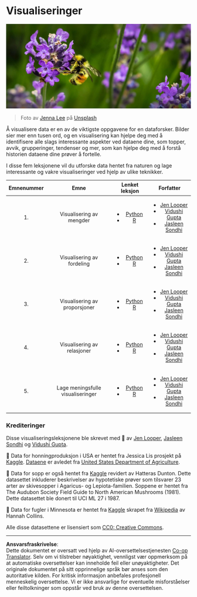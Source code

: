 <!--
CO_OP_TRANSLATOR_METADATA:
{
  "original_hash": "1441550a0d789796b2821e04f7f4cc94",
  "translation_date": "2025-08-26T22:41:08+00:00",
  "source_file": "3-Data-Visualization/README.md",
  "language_code": "no"
}
-->
# Visualiseringer

![en bie på en lavendelblomst](../../../translated_images/bee.0aa1d91132b12e3a8994b9ca12816d05ce1642010d9b8be37f8d37365ba845cf.no.jpg)  
> Foto av <a href="https://unsplash.com/@jenna2980?utm_source=unsplash&utm_medium=referral&utm_content=creditCopyText">Jenna Lee</a> på <a href="https://unsplash.com/s/photos/bees-in-a-meadow?utm_source=unsplash&utm_medium=referral&utm_content=creditCopyText">Unsplash</a>

Å visualisere data er en av de viktigste oppgavene for en dataforsker. Bilder sier mer enn tusen ord, og en visualisering kan hjelpe deg med å identifisere alle slags interessante aspekter ved dataene dine, som topper, avvik, grupperinger, tendenser og mer, som kan hjelpe deg med å forstå historien dataene dine prøver å fortelle.

I disse fem leksjonene vil du utforske data hentet fra naturen og lage interessante og vakre visualiseringer ved hjelp av ulike teknikker.

| Emnenummer | Emne | Lenket leksjon | Forfatter |
| :-----------: | :--: | :-----------: | :----: |
| 1. | Visualisering av mengder | <ul> <li> [Python](09-visualization-quantities/README.md)</li>  <li>[R](../../../3-Data-Visualization/R/09-visualization-quantities) </li> </ul>|<ul> <li> [Jen Looper](https://twitter.com/jenlooper)</li><li> [Vidushi Gupta](https://github.com/Vidushi-Gupta)</li> <li>[Jasleen Sondhi](https://github.com/jasleen101010)</li></ul> |
| 2. | Visualisering av fordeling | <ul> <li> [Python](10-visualization-distributions/README.md)</li>  <li>[R](../../../3-Data-Visualization/R/10-visualization-distributions) </li> </ul>|<ul> <li> [Jen Looper](https://twitter.com/jenlooper)</li><li> [Vidushi Gupta](https://github.com/Vidushi-Gupta)</li> <li>[Jasleen Sondhi](https://github.com/jasleen101010)</li></ul> |
| 3. | Visualisering av proporsjoner | <ul> <li> [Python](11-visualization-proportions/README.md)</li>  <li>[R](../../../3-Data-Visualization) </li> </ul>|<ul> <li> [Jen Looper](https://twitter.com/jenlooper)</li><li> [Vidushi Gupta](https://github.com/Vidushi-Gupta)</li> <li>[Jasleen Sondhi](https://github.com/jasleen101010)</li></ul> |
| 4. | Visualisering av relasjoner | <ul> <li> [Python](12-visualization-relationships/README.md)</li>  <li>[R](../../../3-Data-Visualization) </li> </ul>|<ul> <li> [Jen Looper](https://twitter.com/jenlooper)</li><li> [Vidushi Gupta](https://github.com/Vidushi-Gupta)</li> <li>[Jasleen Sondhi](https://github.com/jasleen101010)</li></ul> |
| 5. | Lage meningsfulle visualiseringer | <ul> <li> [Python](13-meaningful-visualizations/README.md)</li>  <li>[R](../../../3-Data-Visualization) </li> </ul>|<ul> <li> [Jen Looper](https://twitter.com/jenlooper)</li><li> [Vidushi Gupta](https://github.com/Vidushi-Gupta)</li> <li>[Jasleen Sondhi](https://github.com/jasleen101010)</li></ul> |

### Krediteringer

Disse visualiseringsleksjonene ble skrevet med 🌸 av [Jen Looper](https://twitter.com/jenlooper), [Jasleen Sondhi](https://github.com/jasleen101010) og [Vidushi Gupta](https://github.com/Vidushi-Gupta).

🍯 Data for honningproduksjon i USA er hentet fra Jessica Lis prosjekt på [Kaggle](https://www.kaggle.com/jessicali9530/honey-production). [Dataene](https://usda.library.cornell.edu/concern/publications/rn301137d) er avledet fra [United States Department of Agriculture](https://www.nass.usda.gov/About_NASS/index.php).

🍄 Data for sopp er også hentet fra [Kaggle](https://www.kaggle.com/hatterasdunton/mushroom-classification-updated-dataset) revidert av Hatteras Dunton. Dette datasettet inkluderer beskrivelser av hypotetiske prøver som tilsvarer 23 arter av skivesopper i Agaricus- og Lepiota-familien. Soppene er hentet fra The Audubon Society Field Guide to North American Mushrooms (1981). Dette datasettet ble donert til UCI ML 27 i 1987.

🦆 Data for fugler i Minnesota er hentet fra [Kaggle](https://www.kaggle.com/hannahcollins/minnesota-birds) skrapet fra [Wikipedia](https://en.wikipedia.org/wiki/List_of_birds_of_Minnesota) av Hannah Collins.

Alle disse datasettene er lisensiert som [CC0: Creative Commons](https://creativecommons.org/publicdomain/zero/1.0/).

---

**Ansvarsfraskrivelse**:  
Dette dokumentet er oversatt ved hjelp av AI-oversettelsestjenesten [Co-op Translator](https://github.com/Azure/co-op-translator). Selv om vi tilstreber nøyaktighet, vennligst vær oppmerksom på at automatiske oversettelser kan inneholde feil eller unøyaktigheter. Det originale dokumentet på sitt opprinnelige språk bør anses som den autoritative kilden. For kritisk informasjon anbefales profesjonell menneskelig oversettelse. Vi er ikke ansvarlige for eventuelle misforståelser eller feiltolkninger som oppstår ved bruk av denne oversettelsen.